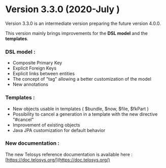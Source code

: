 # Version 3.3.0 \(2020-July \)

Version 3.3.0 is an intermediate version preparing the future version 4.0.0.

This version mainly brings improvements for the **DSL model** and the **templates**.

### DSL model :

* Composite Primary Key
* Explicit Foreign Keys 
* Explicit links between entities
* The concept of "tag" allowing a better customization of the model
* New annotations

### Templates :

* New objects usable in templates \( $bundle, $now, $file, $fkPart \)
* Possibility to cancel a generation in a template with the new directive  "\#cancel"
* Improvement of existing objects
* Java JPA customization for default behavior

### New documentation :

The new Telosys reference documentation is available here :  
[https://doc.telosys.org/](https://doc.telosys.org/)

